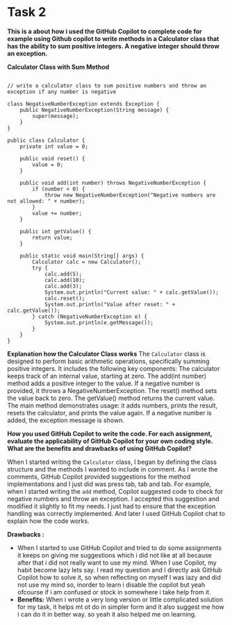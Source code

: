 # Task 2
**This is a about how i used the GitHub Copilot to complete code for example using Github copilot to write methods in a Calculator class that has the ability to sum positive integers. A negative integer should throw an exception.**

**Calculator Class with Sum Method**

```pythonpackage task1;

// write a calculator class to sum positive numbers and throw an exception if any number is negative

class NegativeNumberException extends Exception {
    public NegativeNumberException(String message) {
        super(message);
    }
}

public class Calculator {
    private int value = 0;

    public void reset() {
        value = 0;
    }

    public void add(int number) throws NegativeNumberException {
        if (number < 0) {
            throw new NegativeNumberException("Negative numbers are not allowed: " + number);
        }
        value += number;
    }

    public int getValue() {
        return value;
    }

    public static void main(String[] args) {
        Calculator calc = new Calculator();
        try {
            calc.add(5);
            calc.add(10);
            calc.add(3);
            System.out.println("Current value: " + calc.getValue());
            calc.reset();
            System.out.println("Value after reset: " + calc.getValue());
        } catch (NegativeNumberException e) {
            System.out.println(e.getMessage());
        }
    }
}
```
**Explanation how the  Calculator Class works**
The `Calculator` class is designed to perform basic arithmetic operations, specifically summing positive integers. It 
includes the following key components:
The calculator keeps track of an internal value, starting at zero.
The add(int number) method adds a positive integer to the value. If a negative number is provided, it throws a 
NegativeNumberException.
The reset() method sets the value back to zero.
The getValue() method returns the current value.
The main method demonstrates usage: it adds numbers, prints the result, resets the calculator, and prints the value again. 
If a negative number is added, the exception message is shown.


**How you used GitHub Copilot to write the code. For each assignment, evaluate the applicability of GitHub Copilot for 
your own coding style. What are the benefits and drawbacks of using GitHub Copilot?**

When I started writing the `Calculator` class, I began by defining the class structure and the methods I wanted to include in comment. 
As I wrote the comments, GitHub Copilot provided suggestions for the method implementations and I just did was press tab, tab and tab. 
For example, when I started writing the `add` method, Copilot suggested code to check for negative numbers and throw an exception. I accepted 
this suggestion and modified it slightly to fit my needs. I just had to ensure that the exception handling was correctly 
implemented. And later I used GitHub Copilot chat to explain how the code works.

**Drawbacks :**
- When I started to use GitHub Copilot and tried to do some assignments it keeps on giving me suggestions which i did not like at all because after that i did not really want to use my mind. 
When I use Copilot, my habit become lazy lets say. I read my question and I directly ask GitHub Copilot how to solve it, so when reflecting on myself I was lazy and did not use my mind so, inorder to learn i disable the copilot but yeah ofcourse if i am confused or stock in somewhere i take help from it.
- **Benefits:** When i wrote a very long version or little complicated solution for my task, it helps mt ot do in simpler form and it also suggest me how i can do it in better way. so yeah it also helped me on learning.
